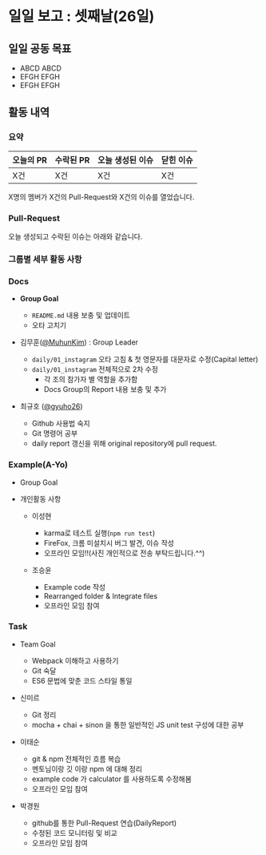 # 일일 보고 : 셋째날(26일)

## 일일 공동 목표

* ABCD ABCD
* EFGH EFGH
* EFGH EFGH

## 활동 내역

### 요약
| 오늘의 PR | 수락된 PR | 오늘 생성된 이슈 | 닫힌 이슈 |
| --- | --- | --- | --- |
| X건 | X건 | X건 | X건 |

X명의 멤버가 X건의 Pull-Request와 X건의 이슈를 열었습니다.

### Pull-Request

오늘 생성되고 수락된 이슈는 아래와 같습니다.

### 그룹별 세부 활동 사항

### Docs
- **Group Goal**
	- `README.md` 내용 보충 및 업데이트
	- 오타 고치기

- 김무훈([@MuhunKim](https://github.com/MuhunKim)) : Group Leader
	- `daily/01_instagram` 오타 고침 & 첫 영문자를 대문자로 수정(Capital letter)
	- `daily/01_instagram` 전체적으로 2차 수정
		- 각 조의 참가자 별 역할을 추가함
		- Docs Group의 Report 내용 보충 및 추가

- 최규호 ([@gyuho26](https://github.com/gyuho26))
	- Github 사용법 숙지
	- Git 명령어 공부
	- daily report 갱신을 위해 original repository에 pull request.

### Example(A-Yo)

- Group Goal

- 개인활동 사항
	- 이성현
		- karma로 테스트 실행(`npm run test`)
		- FireFox, 크롬 미설치시 버그 발견, 이슈 작성
		- 오프라인 모임!!(사진 개인적으로 전송 부탁드립니다.^^)

	- 조승윤
		- Example code 작성
		- Rearranged folder & Integrate files
		- 오프라인 모임 참여

### Task

- Team Goal
	- Webpack 이해하고 사용하기
	- Git 숙달
	- ES6 문법에 맞춘 코드 스타일 통일

- 신미르
	- Git 정리
	- mocha + chai + sinon 을 통한 일반적인 JS unit test 구성에 대한 공부

- 이태순
	- git & npm  전체적인 흐름 복습
	- 멘토님이랑 깃 이랑 npm 에 대해 정리
	- example code 가 calculator 를 사용하도록 수정해봄
	- 오프라인 모임 참여

- 박경원
	- github를 통한 Pull-Request 연습(DailyReport)
	- 수정된 코드 모니터링 및 비교
	- 오프라인 모임 참여
